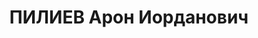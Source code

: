 ---
title: ПИЛИЕВ Арон Иорданович
description: (1890- 1937) Профессиональный революционер, один из руководителей борьбы
  трудящихся Южной Осетии за Советскую власть. Родился в с. Дзомаг, Джавского района
  Южной Осетии. Член КПСС с 1917 года, участник штурма Зимнего дворца 24 октября 1917
  года в Петрограде. Принимал активное участие в Февральской революции 1917 года в
  рядах питерского студенчества. Был первым редактором областной газеты «Хурзарин»
  и журнала «Фидиуаг», работал заместителем председателя ЦИКа Юго-Осетии, первым секретарем
  Ленингорского РК КП Грузии.
---